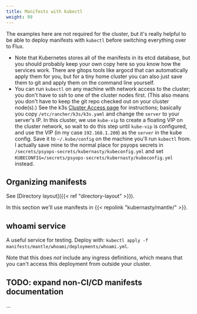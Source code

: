 ```yaml
---
title: Manifests with kubectl
weight: 99
---
```


The examples here are not required for the cluster,
but it's really helpful to be able to deploy manifests with `kubectl`
before switching everything over to Flux.

* Note that Kubernetes stores all of the manifests in its etcd database,
  but you should probably keep your own copy here so you know how the services work.
  There are gitops tools like argocd that can automatically apply them for you,
  but for a tiny home cluster you can also just save them to git and apply them on the command line yourself.
* You can run `kubectl` on any machine with network access to the cluster;
  you don't have to ssh to one of the cluster nodes first.
  (This also means you don't have to keep the git repo checked out on your cluster node(s).)
  See the k3s [Cluster Access page](https://docs.k3s.io/cluster-access) for instructions;
  basically you copy `/etc/rancher/k3s/k3s.yaml` and change the `server` to your server's IP.
  In this cluster, we use `kube-vip` to create a floating VIP on the cluster network,
  so wait to do this step until `kube-vip` is configured,
  and use the VIP (in my case `192.168.1.200`) as the `server` in the kube config.
  Save it to `~/.kube/config` on the machine you'll run `kubectl` from.
  I actually save mine to the normal place for psyops secrets in `/secrets/psyops-secrets/kubernasty/kubeconfig.yml`
  and set `KUBECONFIG=/secrets/psyops-secrets/kubernasty/kubeconfig.yml` instead.

## Organizing manifests

See [Directory layout]({{< ref "directory-layout" >}}).

In this section we'll use manifests in {{< repolink "kubernasty/mantle/" >}}.

## whoami service

A useful service for testing.
Deploy with: `kubectl apply -f manifests/mantle/whoami/deployments/whoami.yml`.

Note that this does _not_ include any ingress definitions,
which means that you can't access this deployment from outside your cluster.

## TODO: expand non-CI/CD manifests documentation

...
